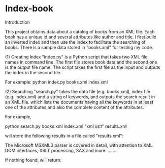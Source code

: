 # Index-book

Introduction

This project obtains data about a catalog of books from an XML file. Each book has a unique id and several attributes like author and title. I first build an inverted index and then use the index to facilitate the searching of books. There is a sample data stored in "books.xml" for testing my code.

(1) Creating Index
"index.py" is a Python script that takes two XML file names in command line. The first file stores book data and the second one is the output file name. The script takes the first file as the input and outputs the index in the second file.

For example: python index.py books.xml index.xml

(2) Searching
"search.py" takes the data file (e.g. books.xml), index file (e.g. index.xml) and a string of keywords, and outputs the search result in an XML file. which lists the documents having all the keywords in at least one of the attributes and also the complete content of the attributes.

For example,

python search.py books.xml index.xml "xml xslt" results.xml

will store the following results in a file called "results.xml":

<results>
	<book id="bk111">
		<description>The Microsoft MSXML3 parser is covered in detail, with
					attention to XML DOM interfaces, XSLT processing, SAX and
					more.</description>
	</book>
	<book id="xxx"> … </book>
	…
</results>

If nothing found, will return:

<results/>

